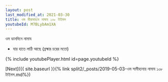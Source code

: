 ```yaml
---
layout: post
last_modified_at: 2021-03-30
title: ওম ভীরাবাহবে নামায ১০৮ টাইমস
youtubeId: M7BLybAm1XA
---
```

 
 
 ওম ডানদিনে নামায  
 
 -  যার হাতে লাঠি আছে (ব্রহ্মার চরের মতো) 
 
  
 
  
 
 
 
 
 
 


{% include youtubePlayer.html id=page.youtubeId %}
 
[Next]({{ site.baseurl }}{% link  split2/_posts/2019-05-03-ওম সামীহানায় নামায ১০৮ টাইমস.md%})
 
